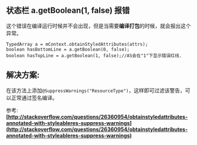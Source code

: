 ## 状态栏 a.getBoolean(1, false) 报错 ##

这个错误在编译运行时候并不会出现，但是当需要**编译打包**的时候，就会报出这个异常。

	TypedArray a = mContext.obtainStyledAttributes(attrs);
	boolean hasBottomLine = a.getBoolean(0, false);
	boolean hasTopLine = a.getBoolean(1, false);//AS会在"1"下显示错误红线.

## 解决方案: ##
在该方法上添加` @SuppressWarnings("ResourceType") `，这样即可过滤该警告，可以正常通过签名编译。

参考:**[http://stackoverflow.com/questions/26360954/obtainstyledattributes-annotated-with-styleableres-suppress-warnings](http://stackoverflow.com/questions/26360954/obtainstyledattributes-annotated-with-styleableres-suppress-warnings)**


